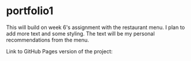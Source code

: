 # portfolio1
This will build on week 6's assignment with the restaurant menu. I plan to add more text and some styling. The text will be my personal recommendations from the menu. 

Link to GitHub Pages version of the project:
